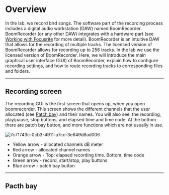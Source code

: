 # Overview
In the lab, we record bird songs. The software part of the recording process includes a digital audio workstation (DAW) named BoomRecorder. BoomRecorder (or any other DAW) integrates with a hardware part (see [Working with Focusrite](https://github.com/NeuralSyntaxLab/lab-handbook/blob/Ido_Lab-handbook/Sound%20recording/Working%20with%20Focusrite.md) for more detail). BoomRecorder is an intuitive DAW that allows for the recording of multiple tracks. The licensed version of BoomRecorder allows for recording up to 256 tracks. In the lab we use the licensed version of BoomRecorder.
Here, we will introduce the main graphical user interface (GUI) of BoomRecorder, explain how to configure recording settings, and how to route recording tracks to corresponding files and folders.

---

## Recording screen
The recording GUI is the first screen that opens up, when you open boomrecorder. This screen shows the different channels that the user allocated (see [Patch bay](pacth_bay)) and their names. You will also see, the recording, play/pause, stop buttons, and elapsed time and time code. At the bottom there are patch bay button, and more functions which are not usually in use.

![7c71743c-0cb3-4911-a7cc-3e649d8ad006](https://github.com/user-attachments/assets/9385abc7-a338-4eb9-abe8-dfe2a7c93e7c)
 - Yellow arrow - allocated channels dB meter
 - Red  arrow - allocated channel names
 - Orange arrow - Top: elapsed recording time. Bottom: time code
 - Green arrow - record, start/stop, play buttons
 - Blue arrow - patch bay button

---
## Pacth bay
